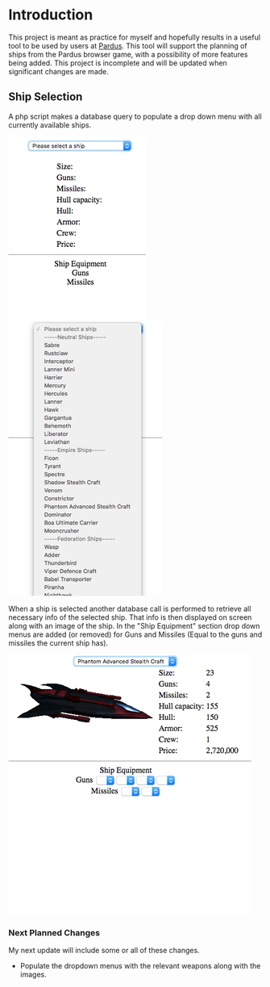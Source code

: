 # Introduction

This project is meant as practice for myself and hopefully results in a useful tool to be used by users at [Pardus](https://www.pardus.at). This tool will support the planning of ships from the Pardus browser game, with a possibility of more features being added. This project is incomplete and will be updated when significant changes are made.

## Ship Selection
A php script makes a database query to populate a drop down menu with all currently available ships. <br />

![alt text](READMEImages/select.png?raw=true) <br />
![alt text](READMEImages/dropDown.png?raw=true)<br />

When a ship is selected another database call is performed to retrieve all necessary info of the selected ship. That info is then displayed on screen along with an image of the ship. In the "Ship Equipment" section drop down menus are added (or removed) for Guns and Missiles (Equal to the guns and missiles the current ship has). <br />

![alt text](READMEImages/shipSelected.png?raw=true) <br />

### Next Planned Changes
My next update will include some or all of these changes.
* Populate the dropdown menus with the relevant weapons along with the images.
